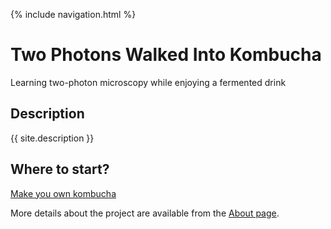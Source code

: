 {% include navigation.html %}

# Two Photons Walked Into Kombucha
Learning two-photon microscopy while enjoying a fermented drink

## Description
{{ site.description }}

## Where to start?
[Make you own kombucha](kombucha-recipe.md)

More details about the project are available from the [About page](about).
